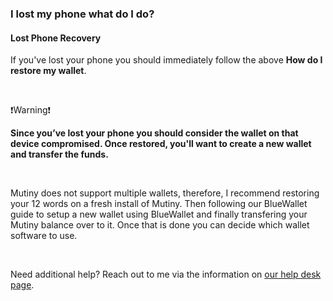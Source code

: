 ### I lost my phone what do I do?

<h4 class="text-2xl pb-4 text-[#f7931a] font-semibold">Lost Phone Recovery</h4>

If you've lost your phone you should immediately follow the above **How do I restore my wallet**. 

<br>

<p class="text-lg pb-2 font-semibold">❗Warning❗</p>

**Since you’ve lost your phone you should consider the wallet on that device compromised.
Once restored, you'll want to create a new wallet and transfer the funds.** 

<br>

Mutiny does not support multiple wallets, therefore, I recommend restoring your 12 words on a fresh install of Mutiny. 
Then following our BlueWallet guide to setup a new wallet using BlueWallet and finally transfering your Mutiny balance over to it. 
Once that is done you can decide which wallet software to use. 

<br>

Need additional help? Reach out to me via the information on <a class="text-[#8cb4ff] underline-offset-auto font-semibold" href="/faq" target="_blank">our help desk page<a>.

